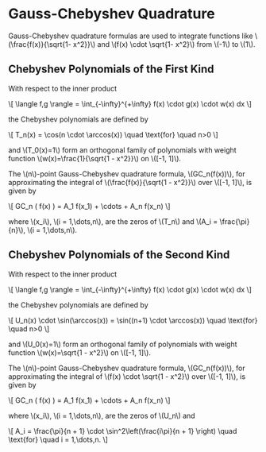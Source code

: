 # Gauss-Chebyshev Quadrature

Gauss-Chebyshev quadrature formulas are used to integrate functions like \\(\frac{f(x)}{\sqrt{1- x^2}}\\) and \\(f(x) \cdot \sqrt{1- x^2}\\) from \\(-1\\) to \\(1\\).

## Chebyshev Polynomials of the First Kind

With respect to the inner product

\\[
\langle f,g \rangle = \int\_{-\infty}^{+\infty} f(x) \cdot g(x) \cdot w(x) dx
\\]

the Chebyshev polynomials are defined by

\\[
T_n(x) = \cos(n \cdot \arccos(x)) \quad \text{for} \quad n>0
\\]

and \\(T_0(x)=1\\) form an orthogonal family of polynomials with weight function \\(w(x)=\frac{1}{\sqrt{1 - x^2}}\\) on \\([-1, 1]\\).

The \\(n\\)-point Gauss-Chebyshev quadrature formula, \\(GC_n(f(x))\\), for approximating the integral of \\(\frac{f(x)}{\sqrt{1 - x^2}}\\) over \\([-1, 1]\\), is given by

\\[
GC_n ( f(x) ) = A_1 f(x_1) + \cdots + A_n f(x_n)
\\]

where \\(x_i\\), \\(i = 1,\dots,n\\), are the zeros of \\(T_n\\) and \\(A_i = \frac{\pi}{n}\\), \\(i = 1,\dots,n\\).

## Chebyshev Polynomials of the Second Kind

With respect to the inner product

\\[
\langle f,g \rangle = \int\_{-\infty}^{+\infty} f(x) \cdot g(x) \cdot w(x) dx
\\]

the Chebyshev polynomials are defined by

\\[
U_n(x) \cdot \sin(\arccos(x)) = \sin((n+1) \cdot \arccos(x)) \quad \text{for} \quad n>0
\\]

and \\(U_0(x)=1\\) form an orthogonal family of polynomials with weight function \\(w(x)=\sqrt{1 - x^2}\\) on \\([-1, 1]\\).

The \\(n\\)-point Gauss-Chebyshev quadrature formula, \\(GC_n(f(x))\\), for approximating the integral of \\(f(x) \cdot \sqrt{1 - x^2}\\) over \\([-1, 1]\\), is given by

\\[
GC_n ( f(x) ) = A_1 f(x_1) + \cdots + A_n f(x_n)
\\]

where \\(x_i\\), \\(i = 1,\dots,n\\), are the zeros of \\(U_n\\) and

\\[
A_i = \frac{\pi}{n + 1} \cdot \sin^2\left(\frac{i\pi}{n + 1} \right) \quad \text{for} \quad i = 1,\dots,n.
\\]
